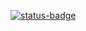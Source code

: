 [![status-badge](https://ci.cluster.lan.crystalnet.org/api/badges/4/status.svg)](https://ci.cluster.lan.crystalnet.org/repos/4)

